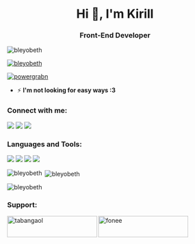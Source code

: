 <h1 align="center">Hi 👋, I'm Kirill</h1>
<h3 align="center">Front-End Developer</h3>

<p align="left"> <img src="https://komarev.com/ghpvc/?username=bleyobeth&label=Profile%20views&color=298eff&style=plastic" alt="bleyobeth" /> </p>

<p align="left"> <a href="https://github.com/ryo-ma/github-profile-trophy"><img src="https://github-profile-trophy.vercel.app/?username=bleyobeth" alt="bleyobeth" /></a> </p>

<p align="left"> <a href="https://twitter.com/powergrabn"  target="blank"><img src="https://img.shields.io/twitter/follow/powergrabn?logo=twitter&style=for-the-badge" alt="powergrabn" /><a></p>

- ⚡ **I'm not looking for easy ways :3**

<h3 align="left">Connect with me:</h3>
<a href="https://twitter.com/powergrabn"><img src="https://img.shields.io/badge/LinkedIn-0077B5?style=for-the-badge&logo=linkedin&logoColor=white"></a>
<a href="https://stackoverflow.com/users/15486238"><img src="https://img.shields.io/badge/Stack_Overflow-FE7A16?style=for-the-badge&logo=stack-overflow&logoColor=white
"></a>
<a href="https://www.reddit.com/user/Benilyn"><img src="https://img.shields.io/badge/Reddit-FF4500?style=for-the-badge&logo=reddit&logoColor=white
"></a>


<h3 align="left">Languages and Tools:</h3>
<img src="https://img.shields.io/badge/HTML5-E34F26?style=for-the-badge&logo=html5&logoColor=white
">
<img src="https://img.shields.io/badge/CSS3-1572B6?style=for-the-badge&logo=css3&logoColor=white
">
<img src="https://img.shields.io/badge/JavaScript-323330?style=for-the-badge&logo=javascript&logoColor=F7DF1E
">
<img src="https://img.shields.io/badge/React-20232A?style=for-the-badge&logo=react&logoColor=61DAFB
">

<p><img align="left" src="https://github-readme-stats.vercel.app/api/top-langs?username=bleyobeth&show_icons=true&theme=dracula&title_color=00a3d7&text_color=ffffff&locale=en&layout=compact" alt="bleyobeth" /></p>

<p>&nbsp;<img align="center" src="https://github-readme-stats.vercel.app/api?username=bleyobeth&show_icons=true&theme=dracula&title_color=00a3d7&text_color=ffffff&locale=en" alt="bleyobeth" /></p>

<p><img align="center" src="https://github-readme-streak-stats.herokuapp.com/?user=bleyobeth&theme=dark" alt="bleyobeth" /></p>

<h3 align="left">Support:</h3>
<p><a href="https://www.buymeacoffee.com/tabangaol"> <img align="left" src="https://cdn.buymeacoffee.com/buttons/v2/default-yellow.png" height="50" width="210" alt="tabangaol" /></a><a href="https://ko-fi.com/fonee"> <img align="left" src="https://cdn.ko-fi.com/cdn/kofi3.png?v=3" height="50" width="210" alt="fonee" /></a></p><br><br>